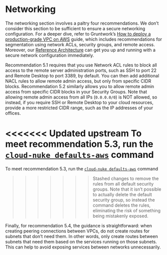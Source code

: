# Networking

The networking section involves a paltry four recommendations. We don’t consider this section to be sufficient
to ensure a secure networking configuration. For a deeper dive, refer to Gruntwork’s
[How to deploy a
production-grade VPC on AWS](https://gruntwork.io/guides/networking/how-to-deploy-production-grade-vpc-aws/) guide, which includes recommendations for segmentation using network ACLs,
security groups, and remote access. Moreover, our [Reference
Architecture](https://gruntwork.io/reference-architecture/) can get you up and running with a secure network configuration immediately.

Recommendation 5.1 requires that you use Network ACL rules to block all access to the remote server administration ports, such as SSH to port 22 and Remote
Desktop to port 3389, by default. You can then add additional NACL rules to allow remote admin access, but only from specific CIDR blocks. Recommendation 5.2 similarly allows you to allow remote admin access from specific CIDR blocks in your Security Groups. Note that allowing remote admin access from all IPs (`0.0.0.0/0`) is NOT allowed, so instead, if you require SSH or Remote Desktop to your cloud resources, provide a more restricted CIDR
range, such as the IP addresses of your offices.

<<<<<<< Updated upstream
To meet recommendation 5.3, run the [`cloud-nuke defaults-aws`](https://github.com/tnn-gruntwork-io/cloud-nuke) command
=======
To meet recommendation 5.3, run the [`cloud-nuke defaults-aws`](https://github.com/tnn-gruntwork-io/cloud-nuke) command
>>>>>>> Stashed changes
to remove the rules from all default security groups. Note that it isn’t possible to actually delete the default
security group, so instead the command deletes the rules, eliminating the risk of something being mistakenly exposed.

Finally, for recommendation 5.4, the guidance is straightforward: when creating peering connections between VPCs, do not
create routes for subnets that don’t need them. In other words, only create routes between subnets that need them based
on the services running on those subnets. This can help to avoid exposing services between networks unnecessarily.
